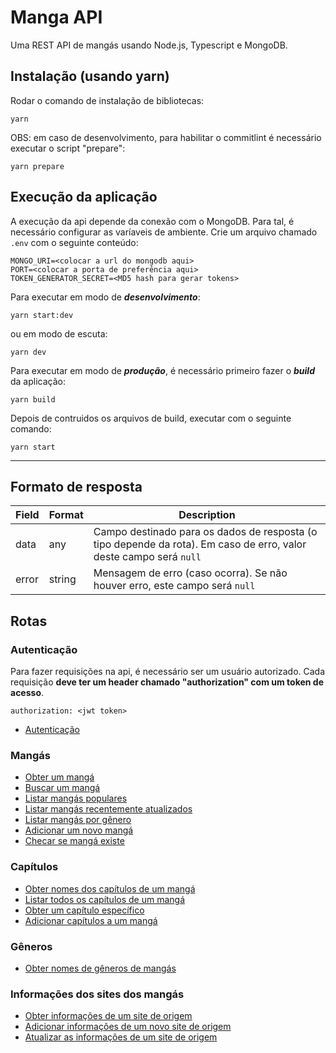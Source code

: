 # Manga API

Uma REST API de mangás usando Node.js, Typescript e MongoDB.

## Instalação (usando yarn)

Rodar o comando de instalação de bibliotecas:

```
yarn
```

OBS: em caso de desenvolvimento, para habilitar o commitlint é necessário executar o script "prepare":

```
yarn prepare
```

## Execução da aplicação

A execução da api depende da conexão com o MongoDB. Para tal, é necessário configurar as varíaveis de ambiente. Crie um arquivo chamado `.env` com o seguinte conteúdo:

```
MONGO_URI=<colocar a url do mongodb aqui>
PORT=<colocar a porta de preferência aqui>
TOKEN_GENERATOR_SECRET=<MD5 hash para gerar tokens>
```

Para executar em modo de **_desenvolvimento_**:

```
yarn start:dev
```

ou em modo de escuta:

```
yarn dev
```

Para executar em modo de **_produção_**, é necessário primeiro fazer o **_build_** da aplicação:

```
yarn build
```

Depois de contruidos os arquivos de build, executar com o seguinte comando:

```
yarn start
```

---

## Formato de resposta

| Field | Format | Description                                                                                                        |
| ----- | ------ | ------------------------------------------------------------------------------------------------------------------ |
| data  | any    | Campo destinado para os dados de resposta (o tipo depende da rota). Em caso de erro, valor deste campo será `null` |
| error | string | Mensagem de erro (caso ocorra). Se não houver erro, este campo será `null`                                         |

## Rotas

### Autenticação

Para fazer requisições na api, é necessário ser um usuário autorizado.
Cada requisição **deve ter um header chamado "authorization" com um token de acesso**.

`authorization: <jwt token>`

- [Autenticação](/doc/routes/Authenticate.md)

### Mangás

- [Obter um mangá](/doc/routes/GetManga.md)
- [Buscar um mangá](/doc/routes/SearchMangas.md)
- [Listar mangás populares](/doc/routes/GetPopularMangas.md)
- [Listar mangás recentemente atualizados](/doc/routes/GetLatestUpdatedMangas.md)
- [Listar mangás por gênero](/doc/routes/GetMangasByGenre.md)
- [Adicionar um novo mangá](/doc/routes/AddManga.md)
- [Checar se mangá existe](/doc/routes/MangaExists.md)

### Capítulos

- [Obter nomes dos capítulos de um mangá](/doc/routes/GetChapterNames.md)
- [Listar todos os capítulos de um mangá](/doc/routes/GetChapters.md)
- [Obter um capítulo específico](/doc/routes/GetSingleChapter.md)
- [Adicionar capítulos a um mangá](/doc/routes/AddChapters.md)

### Gêneros

- [Obter nomes de gêneros de mangás](/doc/routes/GetGenreNames.md)

### Informações dos sites dos mangás

- [Obter informações de um site de origem](/doc/routes/GetUpdate.md)
- [Adicionar informações de um novo site de origem](/doc/routes/AddUpdate.md)
- [Atualizar as informações de um site de origem](/doc/routes/SetUpdate.md)
